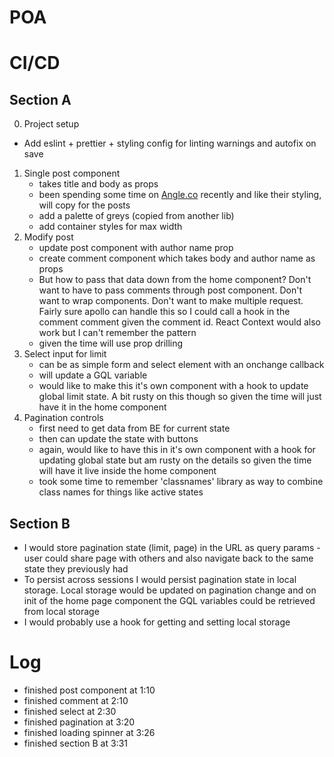 # POA

# CI/CD

## Section A

0. Project setup

- Add eslint + prettier + styling config for linting warnings and autofix on save

1. Single post component
   - takes title and body as props
   - been spending some time on [Angle.co](http://angle.co) recently and like their styling, will copy for the posts
   - add a palette of greys (copied from another lib)
   - add container styles for max width
2. Modify post
   - update post component with author name prop
   - create comment component which takes body and author name as props
   - But how to pass that data down from the home component? Don't want to have to pass comments through post component. Don't want to wrap components. Don't want to make multiple request. Fairly sure apollo can handle this so I could call a hook in the comment comment given the comment id. React Context would also work but I can't remember the pattern
   - given the time will use prop drilling
3. Select input for limit
   - can be as simple form and select element with an onchange callback
   - will update a GQL variable
   - would like to make this it's own component with a hook to update global limit state. A bit rusty on this though so given the time will just have it in the home component
4. Pagination controls
   - first need to get data from BE for current state
   - then can update the state with buttons
   - again, would like to have this in it's own component with a hook for updating global state but am rusty on the details so given the time will have it live inside the home component
   - took some time to remember 'classnames' library as way to combine class names for things like active states

## Section B

- I would store pagination state (limit, page) in the URL as query params - user could share page with others and also navigate back to the same state they previously had
- To persist across sessions I would persist pagination state in local storage. Local storage would be updated on pagination change and on init of the home page component the GQL variables could be retrieved from local storage
- I would probably use a hook for getting and setting local storage

# Log

- finished post component at 1:10
- finished comment at 2:10
- finished select at 2:30
- finished pagination at 3:20
- finished loading spinner at 3:26
- finished section B at 3:31
